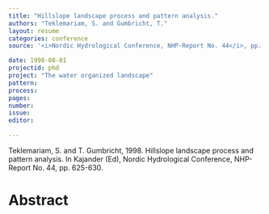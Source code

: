 ```yaml
---
title: "Hillslope landscape process and pattern analysis."
authors: "Teklemariam, S. and Gumbricht, T."
layout: resume
categories: conference
source: '<i>Nordic Hydrological Conference, NHP-Report No. 44</i>, pp. 625-630'

date: 1998-08-01
projectid: phd
project: "The water organized landscape"
pattern:
process:
pages:
number:
issue:
editor:

---
```


Teklemariam, S. and T. Gumbricht, 1998. Hillslope landscape process and pattern analysis. In Kajander (Ed), Nordic Hydrological Conference, NHP-Report No. 44, pp. 625-630.

<h1 class='foot-description'>Abstract</h1>
